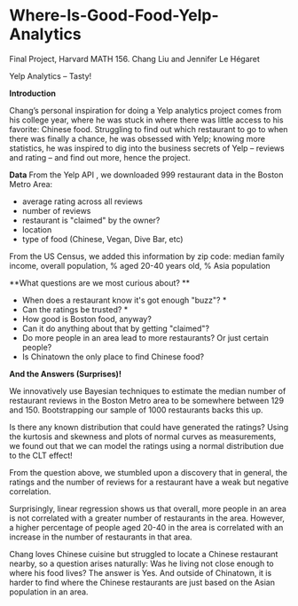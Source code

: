Where-Is-Good-Food-Yelp-Analytics
=================================
Final Project, Harvard MATH 156. Chang Liu and Jennifer Le Hégaret

Yelp Analytics – Tasty!

**Introduction**

Chang’s personal inspiration for doing a Yelp analytics project comes from his college year, where he was stuck in where there was little access to his favorite: Chinese food. Struggling to find out which restaurant to go to when there was finally a chance, he was obsessed with Yelp; knowing more statistics, he was inspired to dig into the business secrets of Yelp – reviews and rating – and find out more, hence the project. 

**Data**
From the Yelp API , we downloaded 999 restaurant data in the Boston Metro Area:
- average rating across all reviews
- number of reviews
- restaurant is "claimed" by the owner?
- location 
- type of food (Chinese, Vegan, Dive Bar, etc)

From the US Census, we added this information by zip code: median family income, overall population, % aged 20-40 years old, % Asia population

**What questions are we most curious about? **
- When does a restaurant know it's got enough "buzz"? *
- Can the ratings be trusted? *
- How good is Boston food, anyway?
- Can it do anything about that by getting "claimed"?
- Do more people in an area lead to more restaurants?  Or just certain people?
- Is Chinatown the only place to find Chinese food?

**And the Answers (Surprises)!**

We innovatively use Bayesian techniques to estimate the median number of restaurant reviews in the Boston Metro area to be somewhere between 129 and 150.  Bootstrapping our sample of 1000 restaurants backs this up.

Is there any known distribution that could have generated the ratings? Using the kurtosis and skewness and plots of normal curves as measurements, we found out that we can model the ratings using a normal distribution due to the CLT effect! 

From the question above, we stumbled upon a discovery that in general, the ratings and the number of reviews for a restaurant have a weak but negative correlation. 

Surprisingly, linear regression shows us that overall, more people in an area is not correlated with a greater number of restaurants in the area.  However, a higher percentage of people aged 20-40 in the area is correlated with an increase in the number of restaurants in that area.

Chang loves Chinese cuisine but struggled to locate a Chinese restaurant nearby, so a question arises naturally: Was he living not close enough to where his food lives? The answer is Yes. And outside of Chinatown, it is harder to find where the Chinese restaurants are just based on the Asian population in an area. 

